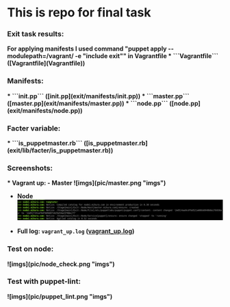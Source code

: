 # This is repo for final task 

<h3>Exit task results:</h3>
<b> For applying manifests I used command "puppet apply --modulepath=/vagrant/ -e "include exit"" in Vagrantfile 
*  ```Vagrantfile``` ([Vagrantfile](Vagrantfile))

<h3>Manifests:</h3>
* ```init.pp``` ([init.pp](exit/manifests/init.pp))
* ```master.pp``` ([master.pp](exit/manifests/master.pp))
* ```node.pp``` ([node.pp](exit/manifests/node.pp))

<h3>Facter variable:</h3> 
* ```is_puppetmaster.rb``` ([is_puppetmaster.rb](exit/lib/facter/is_puppetmaster.rb))

<h3>Screenshots:</h3>
* <b>Vagrant up:</b>
 - <b>Master</b>
![imgs](pic/master.png "imgs")

 - <b>Node</b>
 ![imgs](pic/node.png "imgs")

 - <b>Full log: </b> ```vagrant_up.log``` ([vagrant_up.log](/pic/vagrant_up.log))

<h3>Test on node:</h3>
![imgs](pic/node_check.png "imgs")

<h3>Test with puppet-lint:</h3>
![imgs](pic/puppet_lint.png "imgs")
